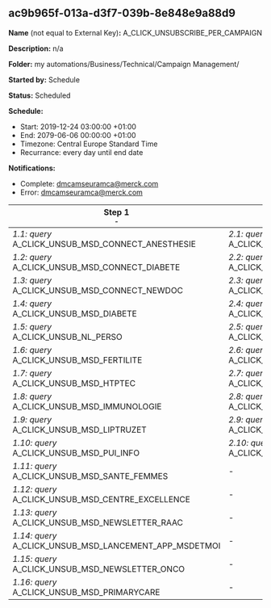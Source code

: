 ## ac9b965f-013a-d3f7-039b-8e848e9a88d9

**Name** (not equal to External Key)**:** A_CLICK_UNSUBSCRIBE_PER_CAMPAIGN

**Description:** n/a

**Folder:** my automations/Business/Technical/Campaign Management/

**Started by:** Schedule

**Status:** Scheduled

**Schedule:**

* Start: 2019-12-24 03:00:00 +01:00
* End: 2079-06-06 00:00:00 +01:00
* Timezone: Central Europe Standard Time
* Recurrance: every day until end date

**Notifications:**

* Complete: dmcamseuramca@merck.com
* Error: dmcamseuramca@merck.com

| Step 1<br>_<small>-</small>_ | Step 2<br>_<small>-</small>_ |
| --- | --- |
| _1.1: query_<br>A_CLICK_UNSUB_MSD_CONNECT_ANESTHESIE | _2.1: query_<br>A_CLICK_UNSUB_MSD_CONNECT_ONCOLOGIE |
| _1.2: query_<br>A_CLICK_UNSUB_MSD_CONNECT_DIABETE | _2.2: query_<br>A_CLICK_UNSUB_MSD_PARCOURS_DE_SANTE_JEPSIO |
| _1.3: query_<br>A_CLICK_UNSUB_MSD_CONNECT_NEWDOC | _2.3: query_<br>A_CLICK_UNSUB_MSD_VACCINS |
| _1.4: query_<br>A_CLICK_UNSUB_MSD_DIABETE | _2.4: query_<br>A_CLICK_UNSUB_MSD_ONCOLOGIE |
| _1.5: query_<br>A_CLICK_UNSUB_NL_PERSO | _2.5: query_<br>A_CLICK_UNSUB_MSD_LANCEMENT_ZINPLAVA_PDT |
| _1.6: query_<br>A_CLICK_UNSUB_MSD_FERTILITE | _2.6: query_<br>A_CLICK_UNSUB_MSD_HOPITAL_SIVEXTRO |
| _1.7: query_<br>A_CLICK_UNSUB_MSD_HTPTEC | _2.7: query_<br>A_CLICK_UNSUB_MSD_UNIVADIS_LUNG |
| _1.8: query_<br>A_CLICK_UNSUB_MSD_IMMUNOLOGIE | _2.8: query_<br>A_CLICK_UNSUB_MSD_UNIVADIS_MELANOMA |
| _1.9: query_<br>A_CLICK_UNSUB_MSD_LIPTRUZET | _2.9: query_<br>A_CLICK_UNSUB_MSD_UNIVADIS_CROSS |
| _1.10: query_<br>A_CLICK_UNSUB_MSD_PUI_INFO | _2.10: query_<br>A_CLICK_UNSUB_MSD_VIROLOGIE |
| _1.11: query_<br>A_CLICK_UNSUB_MSD_SANTE_FEMMES | - |
| _1.12: query_<br>A_CLICK_UNSUB_MSD_CENTRE_EXCELLENCE | - |
| _1.13: query_<br>A_CLICK_UNSUB_MSD_NEWSLETTER_RAAC | - |
| _1.14: query_<br>A_CLICK_UNSUB_MSD_LANCEMENT_APP_MSDETMOI | - |
| _1.15: query_<br>A_CLICK_UNSUB_MSD_NEWSLETTER_ONCO | - |
| _1.16: query_<br>A_CLICK_UNSUB_MSD_PRIMARYCARE | - |
